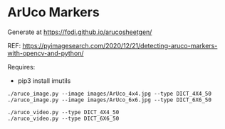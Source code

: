 # ArUco Markers

Generate at https://fodi.github.io/arucosheetgen/

REF:  https://pyimagesearch.com/2020/12/21/detecting-aruco-markers-with-opencv-and-python/

Requires:
- pip3 install imutils

```
./aruco_image.py --image images/ArUco_4x4.jpg --type DICT_4X4_50  
./aruco_image.py --image images/ArUco_6x6.jpg --type DICT_6X6_50  

./aruco_video.py --type DICT_4X4_50
./aruco_video.py --type DICT_6X6_50
```

